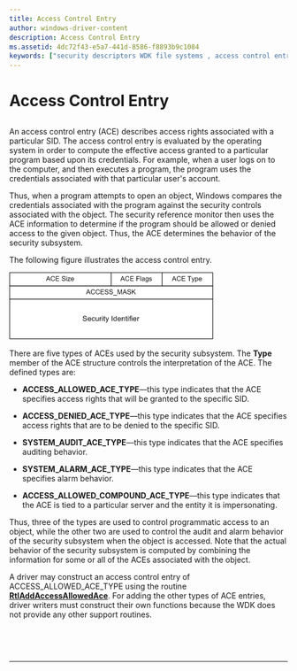 ```yaml
---
title: Access Control Entry
author: windows-driver-content
description: Access Control Entry
ms.assetid: 4dc72f43-e5a7-441d-8586-f8893b9c1084
keywords: ["security descriptors WDK file systems , access control entry", "descriptors WDK file systems , access control entry", "access control entry WDK file systems", "ACE WDK file systems", "security identifiers WDK file systems", "SIDs WDK file systems"]
---
```


# Access Control Entry


## <span id="ddk_access_control_entry_if"></span><span id="DDK_ACCESS_CONTROL_ENTRY_IF"></span>


An access control entry (ACE) describes access rights associated with a particular SID. The access control entry is evaluated by the operating system in order to compute the effective access granted to a particular program based upon its credentials. For example, when a user logs on to the computer, and then executes a program, the program uses the credentials associated with that particular user's account.

Thus, when a program attempts to open an object, Windows compares the credentials associated with the program against the security controls associated with the object. The security reference monitor then uses the ACE information to determine if the program should be allowed or denied access to the given object. Thus, the ACE determines the behavior of the security subsystem.

The following figure illustrates the access control entry.

![diagram illustrating the access control entry](images/fssecurity-04.png)

There are five types of ACEs used by the security subsystem. The **Type** member of the ACE structure controls the interpretation of the ACE. The defined types are:

-   **ACCESS\_ALLOWED\_ACE\_TYPE**—this type indicates that the ACE specifies access rights that will be granted to the specific SID.

-   **ACCESS\_DENIED\_ACE\_TYPE**—this type indicates that the ACE specifies access rights that are to be denied to the specific SID.

-   **SYSTEM\_AUDIT\_ACE\_TYPE**—this type indicates that the ACE specifies auditing behavior.

-   **SYSTEM\_ALARM\_ACE\_TYPE**—this type indicates that the ACE specifies alarm behavior.

-   **ACCESS\_ALLOWED\_COMPOUND\_ACE\_TYPE**—this type indicates that the ACE is tied to a particular server and the entity it is impersonating.

Thus, three of the types are used to control programmatic access to an object, while the other two are used to control the audit and alarm behavior of the security subsystem when the object is accessed. Note that the actual behavior of the security subsystem is computed by combining the information for some or all of the ACEs associated with the object.

A driver may construct an access control entry of ACCESS\_ALLOWED\_ACE\_TYPE using the routine [**RtlAddAccessAllowedAce**](https://msdn.microsoft.com/library/windows/hardware/ff552092). For adding the other types of ACE entries, driver writers must construct their own functions because the WDK does not provide any other support routines.

 

 


--------------------


